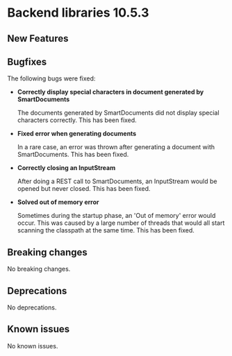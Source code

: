 # Backend libraries 10.5.3

## New Features

## Bugfixes

The following bugs were fixed:

* **Correctly display special characters in document generated by SmartDocuments**

  The documents generated by SmartDocuments did not display special characters correctly. This has been fixed.

* **Fixed error when generating documents**

  In a rare case, an error was thrown after generating a document with SmartDocuments. This has been fixed.

* **Correctly closing an InputStream**

  After doing a REST call to SmartDocuments, an InputStream would be opened but never closed. This has been fixed.

* **Solved out of memory error**

  Sometimes during the startup phase, an 'Out of memory' error would occur. This was caused by a large number of threads
  that would all start scanning the classpath at the same time. This has been fixed.

## Breaking changes

No breaking changes.

## Deprecations

No deprecations.

## Known issues

No known issues.
